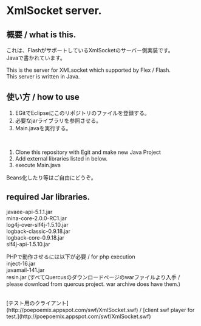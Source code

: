 # XmlSocket server.

## 概要 / what is this.
これは、FlashがサポートしているXmlSocketのサーバー側実装です。
<br />Javaで書かれています。

This is the server for XMLsocket which supported by Flex / Flash.
<br />This server is written in Java.

## 使い方 / how to use
1. EGitでEclipseにこのリポジトリのファイルを登録する。
2. 必要なjarライブラリを参照させる。
3. Main.javaを実行する。

<br />

1. Clone this repository with Egit and make new Java Project
2. Add external libraries listed in below.
3. execute Main.java

Beans化したり等はご自由にどうぞ。

## required Jar libraries.
javaee-api-5.1.1.jar
<br />mina-core-2.0.0-RC1.jar
<br />log4j-over-slf4j-1.5.10.jar
<br />logback-classic-0.9.18.jar
<br />logback-core-0.9.18.jar
<br />slf4j-api-1.5.10.jar

PHPで動作させるには以下が必要 / for php execution
<br />inject-16.jar
<br />javamail-141.jar
<br />resin.jar
(すべてQuercusのダウンロードページのwarファイルより入手 / please download from quercus project. war archive does have them.)


<br />
[テスト用のクライアント](http://poepoemix.appspot.com/swf/XmlSocket.swf) / [client swf player for test.](http://poepoemix.appspot.com/swf/XmlSocket.swf)
